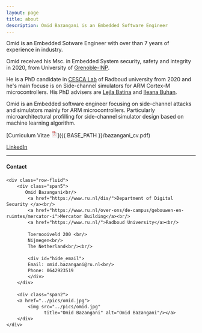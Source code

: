 ```yaml
---
layout: page
title: about
description: Omid Bazangani is an Embedded Software Engineer
---
```


Omid is an Embedded Sotware Engineer with over than 7 years of experience in industry. 

 
Omid received his Msc. in Embedded System security, safety and integrity
in 2020, from University of [Grenoble-INP](https://esisar.grenoble-inp.fr/).

He is a PhD candidate in [CESCA Lab](https://cescalab.cs.ru.nl/members/) of Radboud university from 2020 and he's main focuse is on Side-channel simulators for ARM Cortex-M microcontrollers. His PhD advisers are [Lejla Batina](https://www.cs.ru.nl/~lejla/) and [Ileana Buhan](https://ileanabuhan.github.io/). 


Omid is an Embedded software engineer focusing on side-channel attacks and simulators mainly for ARM microcontrollers. 
Particularly microarchitectural profilling for side-channel simulator design based on machine learning algorithm. 


[Curriculum Vitae ![CV as pdf](icons16/pdf-icon.png)]({{ BASE_PATH }}/bazangani_cv.pdf)<br/>

<!--[orcid](https://orcid.org): [0000-0002-4914-6671](https://orcid.org/0000-0002-4914-6671)<br/> -->
<!--[google scholar](https://scholar.google.com/citations?sortby=pubdate&hl=en&user=42tCp5UAAAAJ&view_op=list_works)<br/> -->
<!--[pubmed](https://pubmed.ncbi.nlm.nih.gov/?term=broman+kw)<br/> -->
<!-- [impactstory](https://impactstory.org/u/0000-0002-4914-6671)<br/> -->
[LinkedIn](https://www.linkedin.com/in/omid-bazangani/)<br/>
<!--[blog](https://kbroman.org/blog/) <br/> -->


---

<div class="container">
<h4><a name="contact"></a>Contact</h4>

    <div class="row-fluid">
        <div class="span5">
           Omid Bazangani<br/>
            <a href="https://www.ru.nl/dis/">Department of Digital Security </a><br/>
			<a href="https://www.ru.nl/over-ons/de-campus/gebouwen-en-ruimtes/mercator-i">Mercator Building</a><br/>
            <a href="https://www.ru.nl/">Radboud University</a><br/>
          
            Toernooiveld 200 <br/>
            Nijmegen<br/>
            The Netherland<br/><br/>

            <div id="hide_email">
            Email: omid.bazangani@ru.nl<br/>
            Phone: 0642923519
            </div>
        </div>

        <div class="span2">
        <a href="../pics/omid.jpg">
            <img src="../pics/omid.jpg"
                  title="Omid Bazangani" alt="Omid Bazangani"/></a>
        </div>
    </div>
</div>
